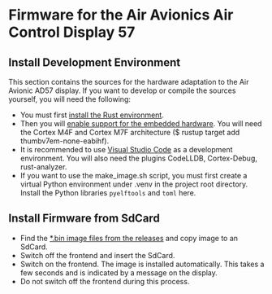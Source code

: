 Firmware for the Air Avionics Air Control Display 57
===

Install Development Environment
---
This section contains the sources for the hardware adaptation to the Air Avionic AD57 display. If you want to develop or compile the sources yourself, you will need the following:
- You must first [install the Rust environment](https://www.rust-lang.org/tools/install). 
- Then you will [enable support for the embedded hardware](https://docs.rust-embedded.org/book/intro/install.html). You will need the Cortex M4F and Cortex M7F architecture ($ rustup target add thumbv7em-none-eabihf).
- It is recommended to use [Visual Studio Code](https://code.visualstudio.com/) as a development environment. You will also need the plugins CodeLLDB, Cortex-Debug, rust-analyzer.
- If you want to use the make_image.sh script, you must first create a virtual Python environment under .venv  in the project root directory. Install the Python libraries `pyelftools` and `toml` here. 


Install Firmware from SdCard
---
- Find the [*.bin image files from the releases](https://github.com/larus-breeze/sw_frontend_rs/releases) and copy image to an SdCard.
- Switch off the frontend and insert the SdCard.
- Switch on the frontend. The image is installed automatically. This takes a few seconds and is indicated by a message on the display. 
- Do not switch off the frontend during this process.
